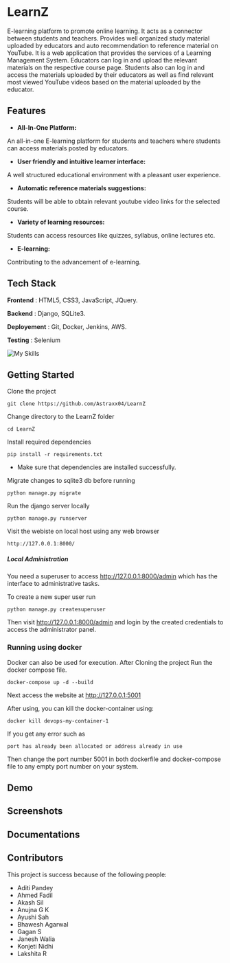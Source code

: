 # LearnZ 
E-learning platform to promote online learning. It acts as a connector between students and teachers. Provides well organized study material uploaded by educators and auto recommendation to reference material on YouTube. It is a web application that provides the services of a Learning Management System. Educators can log in and upload the relevant materials on the respective course page. Students also can log in and access the materials uploaded by their educators as well as find relevant most viewed YouTube videos based on the material uploaded by the educator.

## Features

- <b>All-In-One Platform:</b> 


An all-in-one E-learning platform for students and teachers where students can access materials posted by educators.
- <b>User friendly and intuitive learner interface:</b> 


A well structured educational environment with a pleasant user experience. 
- <b>Automatic reference materials suggestions:</b> 


Students will be able to obtain relevant youtube video links for the selected course.
- <b>Variety of learning resources:</b> 


Students can access resources like quizzes, syllabus, online lectures etc.
- <b>E-learning:</b>


Contributing to the advancement of e-learning.

## Tech Stack

**Frontend** : HTML5, CSS3, JavaScript, JQuery.

**Backend** : Django, SQLite3.

**Deployement** : Git, Docker, Jenkins, AWS.

**Testing** : Selenium


![My Skills](https://skills.thijs.gg/icons?i=html,css,js,jquery,django,python,sqlite,git,docker,jenkins,aws,selenium&perline=3)

## Getting Started 

Clone the project

```
git clone https://github.com/Astraxx04/LearnZ
```

Change directory to the LearnZ folder

```
cd LearnZ
```

Install required dependencies 

```
pip install -r requirements.txt 
```
- Make sure that dependencies are installed successfully.

Migrate changes to sqlite3 db before running

```
python manage.py migrate
```

Run the django server locally

```
python manage.py runserver
```

Visit the webiste on local host using any web browser

```
http://127.0.0.1:8000/
```

##### Local Administration

You need a superuser to access http://127.0.0.1:8000/admin which has the interface to administrative tasks.

To create a new super user run

```
python manage.py createsuperuser
```

Then visit http://127.0.0.1:8000/admin and login by the created credentials to access the administrator panel.

### Running using docker
Docker can also be used for execution. After Cloning the project Run the docker compose file.
```
docker-compose up -d --build 
```
Next access the website at http://127.0.0.1:5001

After using, you can kill the docker-container using:
```
docker kill devops-my-container-1 
```
If you get any error such as 
```
port has already been allocated or address already in use
```
Then change the port number 5001 in both dockerfile and docker-compose file to any empty port number on your system. 
## Demo

## Screenshots

## Documentations

## Contributors
This project is success because of the following people:

- Aditi Pandey
- Ahmed Fadil
- Akash Sil
- Anujna G K
- Ayushi Sah
- Bhawesh Agarwal
- Gagan S
- Janesh Walia
- Konjeti Nidhi
- Lakshita R

